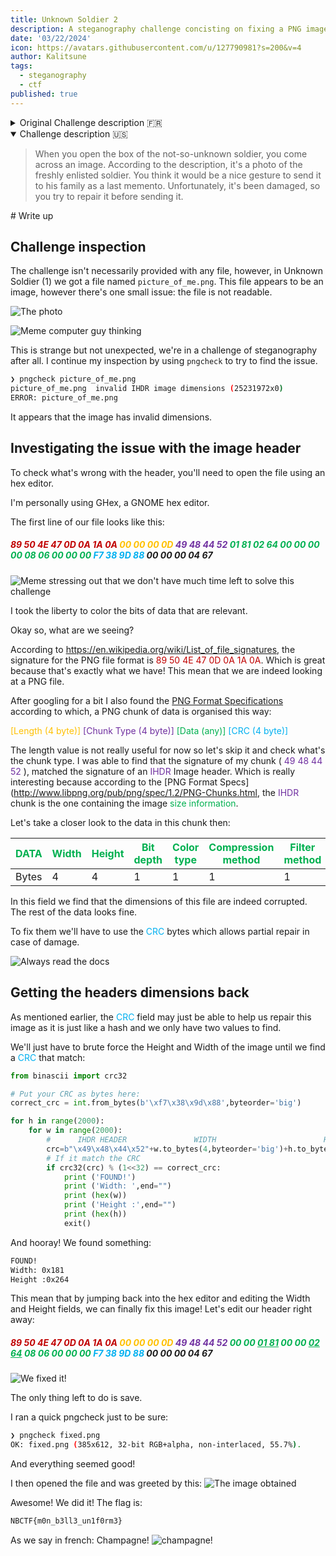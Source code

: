 ```yaml
---
title: Unknown Soldier 2
description: A steganography challenge concisting on fixing a PNG image by hand. 
date: '03/22/2024'
icon: https://avatars.githubusercontent.com/u/127790981?s=200&v=4
author: Kalitsune
tags:
  - steganography 
  - ctf
published: true
---
```


<details>
<summary>Original Challenge description 🇫🇷</summary>
<blockquote>
En ouvrant la boîte du soldat inconnu, qui n'est plus si inconnu que ça, vous tombez sur une image.  
Selon la description, il s'agit d'une photo du soldat fraîchement enrôlé.  
Vous vous dites que cela serait un beau geste que de l'envoyer à sa famille en tant que dernier souvenir.  
Malheureusement, elle a été endommagée, essayez de la réparer avant de l'envoyer.
</blockquote>
</details>

<details open>
<summary>Challenge description 🇺🇸</summary>
<blockquote>
When you open the box of the not-so-unknown soldier, you come across an image.
According to the description, it's a photo of the freshly enlisted soldier.
You think it would be a nice gesture to send it to his family as a last memento.
Unfortunately, it's been damaged, so you try to repair it before sending it.
</blockquote>
</details>
# Write up

## Challenge inspection
The challenge isn't necessarily provided with any file, however, in Unknown Soldier (1) we got a file named `picture_of_me.png`. This file appears to be an image, however there's one small issue: the file is not readable.

![The photo](/blog/NBCTF/Error%20File%20corrupted.png)

![Meme computer guy thinking](/blog/NBCTF/Computer%20think.png)

This is strange but not unexpected, we're in a challenge of steganography after all. 
I continue my inspection by using `pngcheck` to try to find the issue.
```sh
❯ pngcheck picture_of_me.png 
picture_of_me.png  invalid IHDR image dimensions (25231972x0)
ERROR: picture_of_me.png
```
It appears that the image has invalid dimensions.

## Investigating the issue with the image header
To check what's wrong with the header, you'll need to open the file using an hex editor.

I'm personally using GHex, a GNOME hex editor.

The first line of our file looks like this:
##### <p><span style="color:#c00000">89 50 4E 47 0D 0A 1A 0A</span> <span style="color:#ffc000">00 00 00 0D</span> <span style="color:#7030a0">49 48 44 52</span> <span style="color:#00b050">01 81 02 64 00 00 00 00 08 06 00 00 00</span> <span style="color:#00b0f0">F7 38 9D 88</span> 00 00 00 04 67</p>

![Meme stressing out that we don't have much time left to solve this challenge](/blog/NBCTF/So%20much%20data%20So%20little%20time.png)

I took the liberty to color the bits of data that are relevant.

Okay so, what are we seeing?

According to https://en.wikipedia.org/wiki/List_of_file_signatures, the signature for the PNG file format is <span style="color:#c00000">89 50 4E 47 0D 0A 1A 0A</span>. Which is  great because that's exactly what we have! This mean that we are indeed looking at a PNG file.

After googling for a bit I also found the [PNG Format Specifications](http://www.libpng.org/pub/png/spec/1.2/PNG-Structure.html) according to which, a PNG chunk of data is organised this way:

<span style="color:#ffc000">[Length (4 byte)]</span> <span style="color:#7030a0">[Chunk Type (4 byte)]</span> <span style="color:#00b050">[Data (any)]</span> <span style="color:#00b0f0">[CRC (4 byte)]</span>

The length value is not really useful for now so let's skip it and check what's the chunk type.
I was able to find that the signature of my chunk ( <span style="color:#7030a0">49 48 44 52</span> ), matched the signature of an <span style="color:#7030a0">IHDR</span> Image header.
Which is really interesting because according to the [PNG Format Specs](http://www.libpng.org/pub/png/spec/1.2/PNG-Chunks.html, the <span style="color:#7030a0">IHDR</span> chunk is the one containing the image <span style="color:#00b050">size information</span>.

Let's take a closer look to the data in this chunk then:

| <span style="color:#00b050">DATA</span>  | <span style="color:#00b050">Width</span> | <span style="color:#00b050">Height</span> | <span style="color:#00b050">Bit depth</span> | <span style="color:#00b050">Color type</span> | <span style="color:#00b050">Compression method</span> | <span style="color:#00b050">Filter method</span> | <span style="color:#00b050">Interlace method</span> |
|-------|-------|--------|-----------|------------|--------------------|---------------|------------------|
| Bytes |   4   |   4    |     1     |      1     |          1         |       1       |        1         |

In this field we find that the dimensions of this file are indeed corrupted. The rest of the data looks fine.

To fix them we'll have to use the <span style="color:#00b0f0">CRC</span> bytes which allows partial repair in case of damage.

![Always read the docs](/blog/NBCTF/Read%20the%20docs.png)
## Getting the headers dimensions back
As mentioned earlier, the <span style="color:#00b0f0">CRC</span> field may just be able to help us repair this image as it is just like a hash and we only have two values to find.

We'll just have to brute force the Height and Width of the image until we find a <span style="color:#00b0f0">CRC</span> that match:
```py
from binascii import crc32

# Put your CRC as bytes here:
correct_crc = int.from_bytes(b'\xf7\x38\x9d\x88',byteorder='big')

for h in range(2000):
    for w in range(2000):
	    #      IHDR HEADER               WIDTH                        HEIGHT               REMAINING DATA (healthy)
        crc=b"\x49\x48\x44\x52"+w.to_bytes(4,byteorder='big')+h.to_bytes(4,byteorder='big')+b"\x08\x06\x00\x00\x00"
	    # If it match the CRC
        if crc32(crc) % (1<<32) == correct_crc:
            print ('FOUND!')
            print ('Width: ',end="")
            print (hex(w))
            print ('Height :',end="")
            print (hex(h))
            exit()
```

And hooray! We found something:
```txt
FOUND!
Width: 0x181
Height :0x264
```

This mean that by jumping back into the hex editor and editing the Width and Height fields, we can finally fix this image! Let's edit our header right away:
##### <p><span style="color:#c00000">89 50 4E 47 0D 0A 1A 0A</span> <span style="color:#ffc000">00 00 00 0D</span> <span style="color:#7030a0">49 48 44 52</span> <span style="color:#00b050">00 00 <u>01 81</u> 00 00 <u>02 64</u> 08 06 00 00 00</span> <span style="color:#00b0f0">F7 38 9D 88</span> 00 **00** 00 04 67</p>

![We fixed it!](/blog/NBCTF/fixed.gif)

The only thing left to do is save.

I ran a quick pngcheck just to be sure:
```sh
❯ pngcheck fixed.png 
OK: fixed.png (385x612, 32-bit RGB+alpha, non-interlaced, 55.7%).
```

And everything seemed good! 

I then opened the file and was greeted by this:
![The image obtained](/blog/NBCTF/Unknown%20solider%20fixed.png)

Awesome! We did it! The flag is:
```txt
NBCTF{m0n_b3ll3_un1f0rm3}
```

As we say in french: Champagne!
![champagne!](/blog/NBCTF/champagne.gif)
